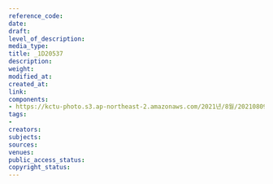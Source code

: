 ```yaml
---
reference_code: 
date: 
draft: 
level_of_description: 
media_type: 
title: _1D20537
description: 
weight: 
modified_at: 
created_at: 
link: 
components:
- https://kctu-photo.s3.ap-northeast-2.amazonaws.com/2021년/8월/20210809_가석방심사위는+이재용+부회장+가석방을+불허하라+기자회견/_1D20537.jpg
tags:
- 
creators: 
subjects: 
sources: 
venues: 
public_access_status: 
copyright_status: 
---
```


